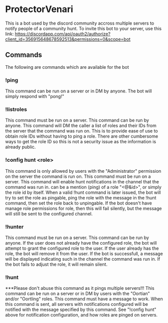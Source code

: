 # ProtectorVenari
This is a bot used by the discord community accross multiple servers to notify people of a community hunt. To invite this bot to your server, use this link: https://discordapp.com/api/oauth2/authorize?client_id=356915648678592513&permissions=0&scope=bot

## Commands
The following are commands which are available for the bot

### !ping
This command can be run on a server or in DM by anyone. The bot will simply respond with "pong!"

### !listroles
This command must be run on a server. This command can be run by anyone. This command will DM the caller a list of roles and their IDs from the server that the command was run on. This is to provide ease of use to obtain role IDs without having to ping a role. There are other cumbersome ways to get the role ID so this is not a security issue as the information is already public.

### !config hunt \<role\>
This command is only allowed by users with the "Administrator" permission on the server the command is run on. This command must be run on a server. This command will enable hunt notifications in the channel that the command was run in. <role> can be a mention (ping) of a role "<@&id>", or simply the role id by itself. When a valid !hunt command is later issued, the bot will try to set the role as pingable, ping the role with the message in the !hunt command, then set the role back to unpingable. If the bot doesn't have manage role permissions for role, then this will fail silently, but the message will still be sent to the configured channel.

### !hunter
This command must be run on a server. This command can be run by anyone. If the user does not already have the configured role, the bot will attempt to grant the configured role to the user. If the user already has the role, the bot will remove it from the user. If the bot is successfull, a message will be displayed indicating such in the channel the command was run in. If the bot fails to adjust the role, it will remain silent.

### !hunt <message>
***Please don't abuse this command as it pings multiple servers!!!
This command can be run on a server or in DM by users with the "Oortian" and/or "Oortling" roles. This command must have a message to work. When this command is sent, all servers with notifications configured will be notified with the message specified by this command. See "!config hunt" above for notification configuration, and how roles are pinged on servers.
